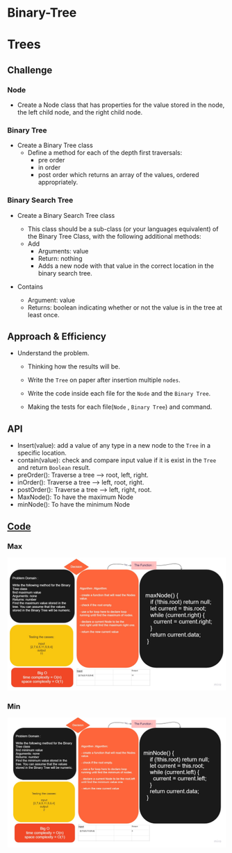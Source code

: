 # Binary-Tree

# Trees
<!-- Short summary or background information -->

## Challenge
<!-- Description of the challenge -->
### Node

- Create a Node class that has properties for the value stored in the node, the left child node, and the right child node.

### Binary Tree

- Create a Binary Tree class
  - Define a method for each of the depth first traversals:
    - pre order
    - in order
    - post order which returns an array of the values, ordered appropriately.

### Binary Search Tree

- Create a Binary Search Tree class

  - This class should be a sub-class (or your languages equivalent) of the Binary Tree Class, with the following additional methods:
  - Add
    - Arguments: value
    - Return: nothing
    - Adds a new node with that value in the correct location in the binary search tree.

- Contains
  - Argument: value
  - Returns: boolean indicating whether or not the value is in the tree at least once.

## Approach & Efficiency
<!-- What approach did you take? Why? What is the Big O space/time for this approach? -->

- Understand the problem.

  - Thinking how the results will be.

  - Write the `Tree` on paper after insertion multiple `nodes`.

  - Write the code inside each file for the `Node` and the `Binary Tree`.

  - Making the tests for each file(`Node` , `Binary Tree`) and command.

## API
<!-- Description of each method publicly available in each of your trees -->

- Insert(value): add a value of any type in a new node to the `Tree` in a specific location.
- contain(value): check and compare input value if it is exist in the `Tree` and return `Boolean` result.
- preOrder(): Traverse a tree --> root, left, right.
- inOrder(): Traverse a tree --> left, root, right.
- postOrder(): Traverse a tree --> left, right, root.
- MaxNode(): To have the maximum Node
- minNode(): To have the minimum Node

## [Code](../Binary-Tree/)

### Max

![Max Tree](./assets/maxNode.jpg)

### Min

![Min Tree](./assets/minNode.jpg)

